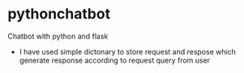 # pythonchatbot
Chatbot with  python and flask
- I have used simple dictonary to store request and respose which generate response according to request query from user
